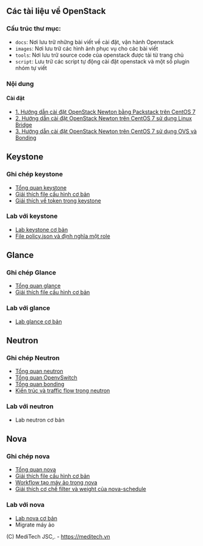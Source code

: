 ## Các tài liệu về OpenStack

### Cấu trúc thư mục:

- `docs`: Nơi lưu trữ những bài viết về cài đặt, vận hành Openstack
- `images`: Nơi lưu trữ các hình ảnh phục vụ cho các bài viết
- `tools`: Nơi lưu trữ source code của openstack được tải từ trang chủ
- `script`: Lưu trữ các script tự động cài đặt openstack và một số plugin nhóm tự viết

### Nội dung

#### Cài đặt

- [1. Hướng dẫn cài đặt OpenStack Newton bằng Packstack trên CentOS 7](./docs/packstack.md)
- [2. Hướng dẫn cài đặt OpenStack Newton trên CentOS 7 sử dụng Linux Bridge](./docs/hd-caidat-openstack-newton-centos7.md)
- [3. Hướng dẫn cài đặt OpenStack Newton trên CentOS 7 sử dụng OVS và Bonding](./docs/hd-caidat-openstack-newton-OVS-bonding.md)

## Keystone

### Ghi chép keystone

- [Tổng quan keystone](./docs/Fundamental-keystone.md)
- [Giải thích file cấu hình cơ bản](./docs/configuration-file.md)
- [Giải thích về token trong keystone](./docs/token-format.md)

### Lab với keystone

- [Lab keystone cơ bản](./docs/using-keystone.md)
- [File policy.json và định nghĩa một role](./docs/file-policy.json.md)

## Glance

### Ghi chép Glance

- [Tổng quan glance](./docs/glance-overview.md)
- [Giải thích file cấu hình cơ bản](./docs/file-config-glance.md)

### Lab với glance

- [Lab glance cơ bản](./docs/manage-glance.md)

## Neutron

### Ghi chép Neutron

- [Tổng quan neutron](./docs/OpenStack-Networking-basic.md)
- [Tổng quan OpenvSwitch](./docs/openvswitch.md)
- [Tổng quan bonding](./docs/bonding.md)
- [Kiến trúc và traffic flow trong neutron](./docs/neutron-openvswitch.md)

### Lab với neutron

- Lab neutron cơ bản

## Nova

### Ghi chép nova

- [Tổng quan nova](./docs/nova-overview.md)
- [Giải thích file cấu hình cơ bản](./docs/file-config-nova.md)
- [Workflow tạo máy ảo trong nova](./docs/request-flow-for-provisioning-instance.md)
- [Giải thích cơ chế filter và weight của nova-schedule](./docs/nova-scheduler.md)

### Lab với nova

- [Lab nova cơ bản](./docs/manage-nova.md)
- Migrate máy ảo
 

(C) MediTech JSC,. - https://meditech.vn
